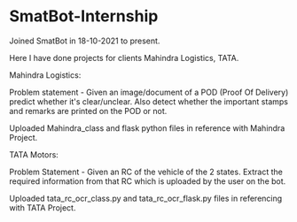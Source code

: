# SmatBot-Internship

Joined SmatBot in 18-10-2021 to present.

Here I have done projects for clients Mahindra Logistics, TATA.


Mahindra Logistics:

Problem statement - Given an image/document of a POD (Proof Of Delivery) predict whether it's clear/unclear. Also detect whether the important stamps and remarks are printed on the POD or not.

Uploaded Mahindra_class and flask python files in reference with Mahindra Project.


TATA Motors:

Problem Statement - Given an RC of the vehicle of the 2 states. Extract the required information from that RC which is uploaded by the user on the bot.

Uploaded tata_rc_ocr_class.py and tata_rc_ocr_flask.py files in referencing with TATA Project.

